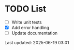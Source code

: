 # TODO List

- [ ] Write unit tests
- [x] Add error handling
- [ ] Update documentation

Last updated: 2025-06-19 03:01
